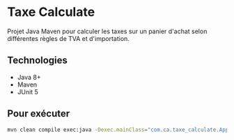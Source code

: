 # Taxe Calculate

Projet Java Maven pour calculer les taxes sur un panier d'achat selon différentes règles de TVA et d'importation.

## Technologies

- Java 8+
- Maven
- JUnit 5

## Pour exécuter

```bash
mvn clean compile exec:java -Dexec.mainClass="com.ca.taxe_calculate.App"
